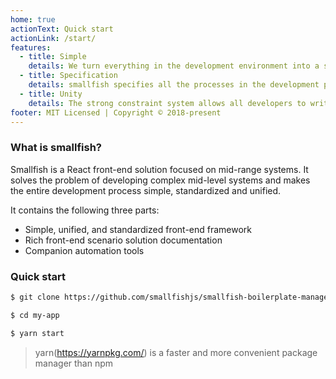 ```yaml
---
home: true
actionText: Quick start
actionLink: /start/
features:
  - title: Simple
    details: We turn everything in the development environment into a switchable configuration, all out of the box; don't worry about the complicated package dependency upgrade problem, just care about a version of smallfish
  - title: Specification
    details: smallfish specifies all the processes in the development process, and the development process is like building blocks, so that your energy is 100% focused on the business logic.
  - title: Unity
    details: The strong constraint system allows all developers to write code under the smallfish system to standardize and greatly reduce the follow-up maintenance costs.
footer: MIT Licensed | Copyright © 2018-present
---
```


### What is smallfish?

Smallfish is a React front-end solution focused on mid-range systems. It solves the problem of developing complex mid-level systems and makes the entire development process simple, standardized and unified.

It contains the following three parts:

- Simple, unified, and standardized front-end framework
- Rich front-end scenario solution documentation
- Companion automation tools

### Quick start

```bash
$ git clone https://github.com/smallfishjs/smallfish-boilerplate-management-system.git my-app

$ cd my-app

$ yarn start
```

> yarn(https://yarnpkg.com/) is a faster and more convenient package manager than npm
